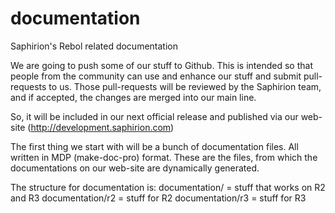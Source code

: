documentation
=============

Saphirion's Rebol related documentation

We are going to push some of our stuff to Github.
This is intended so that people from the community can use and enhance our stuff and submit pull-requests to us.
Those pull-requests will be reviewed by the Saphirion team, and if accepted, the changes are merged into our main line.

So, it will be included in our next official release and published via our web-site (http://development.saphirion.com)

The first thing we start with will be a bunch of documentation files. All written in MDP (make-doc-pro) format.
These are the files, from which the documentations on our web-site are dynamically generated.

The structure for documentation is:
documentation/    = stuff that works on R2 and R3
documentation/r2	= stuff for R2
documentation/r3	= stuff for R3
